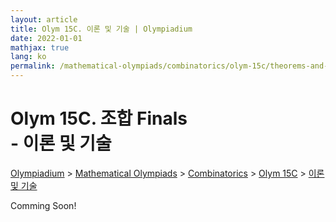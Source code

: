 ```yaml
---
layout: article
title: Olym 15C. 이론 및 기술 | Olympiadium
date: 2022-01-01
mathjax: true
lang: ko
permalink: /mathematical-olympiads/combinatorics/olym-15c/theorems-and-techniques/
---
```

# Olym 15C. 조합 Finals <br> <ssup> - 이론 및 기술</ssup>

<a href="{{ site.homeurl }}">Olympiadium</a> > <a href="{{ site.homeurl }}mathematical-olympiads/">Mathematical Olympiads</a> > <a href="{{ site.homeurl }}mathematical-olympiads/combinatorics/">Combinatorics</a> > <a href="{{ site.homeurl }}mathematical-olympiads/combinatorics/olym-15c/">Olym 15C</a> > <a href="{{ site.homeurl }}mathematical-olympiads/combinatorics/olym-15c/theorems-and-techniques/">이론 및 기술</a>

Comming Soon!

